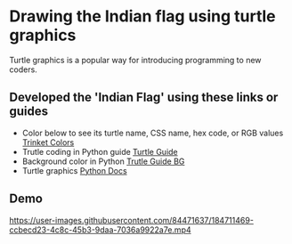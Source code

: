 # Drawing the Indian flag using turtle graphics
Turtle graphics is a popular way for introducing programming to new coders. 
## Developed the 'Indian Flag' using these links or guides 
- Color below to see its turtle name, CSS name, hex code, or RGB values [Trinket Colors](https://trinket.io/docs/colors)
- Trutle coding in Python guide [Turtle Guide](https://www.geeksforgeeks.org/turtle-programming-python/)
- Background color in Python [Trutle Guide BG](https://www.geeksforgeeks.org/turtle-screen-bgcolor-function-in-python/)
- Turtle graphics [Python Docs](https://docs.python.org/3.12/library/turtle.html#)

## Demo


https://user-images.githubusercontent.com/84471637/184711469-ccbecd23-4c8c-45b3-9daa-7036a9922a7e.mp4

